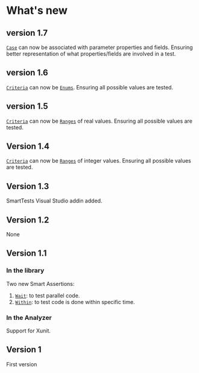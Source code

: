 # What's new

## version 1.7

[`Case`](Cases/readme.md#with-lambda-expression) can now be associated with parameter properties and fields.
Ensuring better representation of what properties/fields are involved in a test.

## version 1.6

[`Criteria`](Criteria/readme.md) can now be [`Enums`](Criteria/enums.md).
Ensuring all possible values are tested.

## version 1.5

[`Criteria`](Criteria/readme.md) can now be [`Ranges`](Criteria/ranges.md) of real values.
Ensuring all possible values are tested.

## Version 1.4

[`Criteria`](Criteria/readme.md) can now be [`Ranges`](Criteria/ranges.md) of integer values.
Ensuring all possible values are tested.

## Version 1.3

SmartTests Visual Studio addin added.

## Version 1.2

None

## Version 1.1

### In the library

Two new Smart Assertions:

1. [`Wait`](Assertions/wait.md): to test parallel code.
2. [`Within`](Assertions/within.md): to test code is done within specific time.

### In the Analyzer

Support for Xunit.

## Version 1

First version